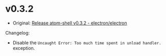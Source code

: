 # v0.3.2

* Original: [Release atom-shell v0.3.2 - electron/electron](https://github.com/electron/electron/releases/tag/v0.3.2)

Changelog:

* Disable the `Uncaught Error: Too much time spent in unload handler.` exception.
